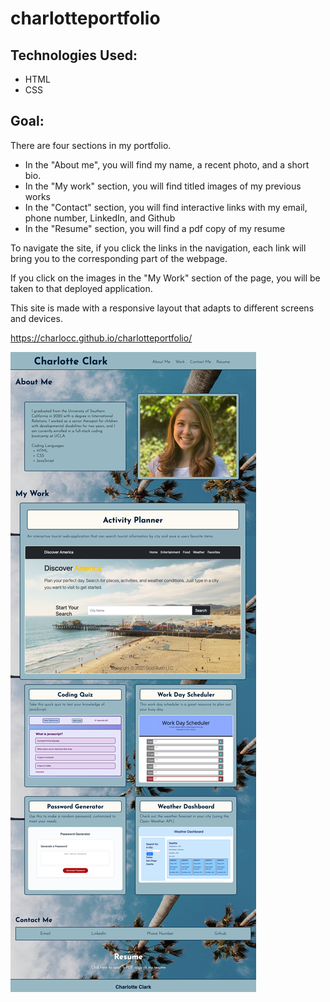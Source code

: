 # charlotteportfolio

## Technologies Used:

* HTML
* CSS 

## Goal: 

There are four sections in my portfolio. 
* In the "About me", you will find my name, a recent photo, and a short bio.
* In the "My work" section, you will find titled images of my previous works
* In the "Contact" section, you will find interactive links with my email, phone number, LinkedIn, and Github
* In the "Resume" section, you will find a pdf copy of my resume

To navigate the site, if you click the links in the navigation, each link will bring you to the corresponding part of the webpage. 

If you click on the images in the "My Work" section of the page, you will be taken to that deployed application. 

This site is made with a responsive layout that adapts to different screens and devices. 

https://charlocc.github.io/charlotteportfolio/

![alt text](assets/images/screenshot.png)
